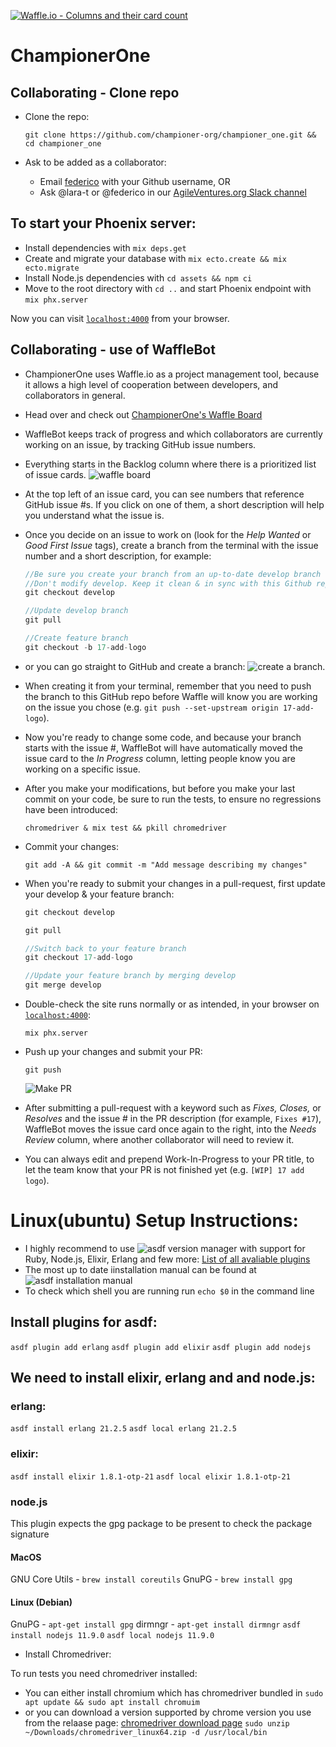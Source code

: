 [![Waffle.io - Columns and their card count](https://badge.waffle.io/championer-org/championer_one.svg?columns=all)](https://waffle.io/championer-org/championer_one)

# ChampionerOne
## Collaborating - Clone repo

  * Clone the repo:

      `git clone https://github.com/championer-org/championer_one.git && cd championer_one`

  * Ask to be added as a collaborator:
    * Email [federico](mailto:federico@championer.org?Subject=I%20want%20to%20collaborate%20on%20ChampionerOne) with your Github username, OR
    * Ask @lara-t or @federico in our [AgileVentures.org Slack channel](https://agileventures.slack.com/messages/phoenix_one)

## To start your Phoenix server:

  * Install dependencies with `mix deps.get`
  * Create and migrate your database with `mix ecto.create && mix ecto.migrate`
  * Install Node.js dependencies with `cd assets && npm ci`
  * Move to the root directory with `cd ..` and start Phoenix endpoint with `mix phx.server`

Now you can visit [`localhost:4000`](http://localhost:4000) from your browser.

## Collaborating - use of WaffleBot

  * ChampionerOne uses Waffle.io as a project management tool, because it allows a high level of cooperation between developers, and collaborators in general.

  * Head over and check out [ChampionerOne's Waffle Board](https://waffle.io/championer-org/championer_one)

  * WaffleBot keeps track of progress and which collaborators are currently working on an issue, by tracking GitHub issue numbers.

  * Everything starts in the Backlog column where there is a prioritized list of issue cards. ![waffle board](https://dl.dropbox.com/s/4f6o3mqkd365huk/waffle-board.png?dl=0)

  * At the top left of an issue card, you can see numbers that reference GitHub issue #s. If you click on one of them, a short description will help you understand what the issue is.

  * Once you decide on an issue to work on (look for the *Help Wanted* or *Good First Issue* tags), create a branch from the terminal with the issue number and a short description, for example:

    ```js
    //Be sure you create your branch from an up-to-date develop branch
    //Don't modify develop. Keep it clean & in sync with this Github repo's develop branch
    git checkout develop

    //Update develop branch
    git pull

    //Create feature branch
    git checkout -b 17-add-logo
    ```

  * or you can go straight to GitHub and create a branch: ![create a   branch.](https://dl.dropbox.com/s/e3q4i7ikcz387xl/create-branch-github.png?dl=0)

  * When creating it from your terminal, remember that you need to push the branch to this GitHub repo before Waffle will know you are working on the issue you chose (e.g. `git push --set-upstream origin 17-add-logo`).

  * Now you're ready to change some code, and because your branch starts with the issue #, WaffleBot will have automatically moved the issue card to the *In Progress* column, letting people know you are working on a specific issue.

  * After you make your modifications, but before you make your last commit on your code, be sure to run the tests, to ensure no regressions have been introduced:

    `chromedriver & mix test && pkill chromedriver`

  * Commit your changes:

    `git add -A && git commit -m "Add message describing my changes"`

  * When you're ready to submit your changes in a pull-request, first update your develop & your feature branch:
      ```js
    git checkout develop

    git pull

    //Switch back to your feature branch
    git checkout 17-add-logo

    //Update your feature branch by merging develop
    git merge develop
    ```

  * Double-check the site runs normally or as intended, in your browser on [`localhost:4000`](http://localhost:4000):

    `mix phx.server`

  * Push up your changes and submit your PR:

    `git push`

    ![Make PR](https://dl.dropbox.com/s/j50pk714r3i872p/Screenshot%202018-06-07%2001.58.45.png)

  * After submitting a pull-request with a keyword such as *Fixes, Closes,* or *Resolves* and the issue # in the PR description (for example, `Fixes #17`), WaffleBot moves the issue card once again to the right, into the *Needs Review* column, where another collaborator will need to review it.

   * You can always edit and prepend Work-In-Progress to your PR title, to let the team know that your PR is not finished yet (e.g. `[WIP] 17 add logo`).

# Linux(ubuntu) Setup Instructions:
  * I highly recommend to use ![asdf](https://github.com/asdf-vm/asdf/) version manager with support for Ruby, Node.js, Elixir, Erlang and few more: [List of all avaliable plugins](https://asdf-vm.github.io/asdf/#/plugins-all)
  * The most up to date iinstallation manual can be found at ![asdf installation manual](https://github.com/asdf-vm/asdf/#/core-manage-asdf-vm)
  * To check which shell you are running run `echo $0` in the command line

## Install plugins for asdf:
  `asdf plugin add erlang`
  `asdf plugin add elixir`
  `asdf plugin add nodejs`

## We need to install elixir, erlang and  and node.js:
### erlang:
`asdf install erlang 21.2.5`
`asdf local erlang 21.2.5`
### elixir:
`asdf install elixir 1.8.1-otp-21`
`asdf local elixir 1.8.1-otp-21`
### node.js
This plugin expects the gpg package to be present to check the package signature
#### MacOS
GNU Core Utils - `brew install coreutils`
GnuPG - `brew install gpg`
#### Linux (Debian)
GnuPG - `apt-get install gpg`
dirmngr - `apt-get install dirmngr`
`asdf install nodejs 11.9.0`
`asdf local nodejs 11.9.0`

 * Install Chromedriver:

To run tests you need chromedriver installed:
* You can either install chromium which has chromedriver bundled in 
    `sudo apt update && sudo apt install chromuim`
* or you can download a version supported by chrome version you use from the relaase page:
[chromedriver download page](http://chromedriver.chromium.org/downloads)
`sudo unzip ~/Downloads/chromedriver_linux64.zip -d /usr/local/bin`


